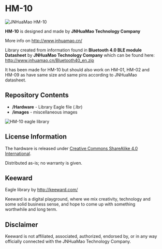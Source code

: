 HM-10
=====

![JNHuaMao HM-10](https://raw2.github.com/Keeward/HM-10/master/images/hm-10.jpg)

**HM-10** is designed and made by **JNHuaMao Technology Company**

More info on http://www.jnhuamao.cn/

Library created from information found in **Bluetooth 4.0 BLE module Datasheet** by **JNHuaMao Technology Company** which can be found here:
http://www.jnhuamao.cn/Bluetooth40_en.zip

It has been made for HM-10 but should also work on HM-01, HM-02 and HM-09 as have same size and same pins according to JNHuaMao datasheet.

Repository Contents
-------------------

* **/Hardware** - Library Eagle file (.lbr)
* **/images** - miscellaneous images

![HM-10 eagle library](https://raw2.github.com/Keeward/HM-10/master/images/eagle.jpg)

License Information
-------------------
The hardware is released under [Creative Commons ShareAlike 4.0 International](https://creativecommons.org/licenses/by-sa/4.0/).

Distributed as-is; no warranty is given.

Keeward
-------
Eagle library by http://keeward.com/

Keeward is a digital playground, where we mix creativity, technology and some solid business sense, and hope to come up with something worthwhile and long term.

Disclaimer
----------
Keeward is not affiliated, associated, authorized, endorsed by, or in any way officially connected with the JNHuaMao Technology Company.